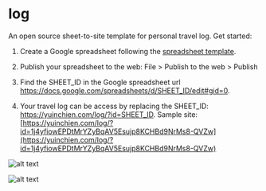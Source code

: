 # log
An open source sheet-to-site template for personal travel log. Get started:

1. Create a Google spreadsheet following the <a href="https://docs.google.com/spreadsheets/d/1j4yfiowEPDtMrYZyBqAV5Esujp8KCHBd9NrMs8-QVZw/edit#gid=0" target="blank">spreadsheet template<a>.

2. Publish your spreadsheet to the web: File > Publish to the web > Publish
3. Find the SHEET_ID in the Google spreadsheet url <span>https://docs.google.com/spreadsheets/d/SHEET_ID/edit#gid=0</span>.
4. Your travel log can be access by replacing the SHEET_ID: https://yuinchien.com/log/?id=SHEET_ID. Sample site: [https://yuinchien.com/log/?id=1j4yfiowEPDtMrYZyBqAV5Esujp8KCHBd9NrMs8-QVZw](https://yuinchien.com/log/?id=1j4yfiowEPDtMrYZyBqAV5Esujp8KCHBd9NrMs8-QVZw)

![alt text](https://yuinchien.com/log/screenshots/site.png "Screenshot")

![alt text](https://yuinchien.com/log/screenshots/sheet.png "Screenshot")
